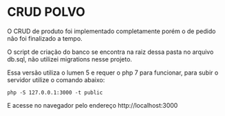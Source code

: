 # CRUD POLVO

O CRUD de produto foi implementado completamente porém o de pedido não foi finalizado a tempo.

O script de criação do banco se encontra na raiz dessa pasta no arquivo db.sql, não utilizei migrations nesse projeto.

Essa versão utiliza o lumen 5 e requer o php 7 para funcionar, para subir o servidor utilize o comando abaixo:

```
php -S 127.0.0.1:3000 -t public
```

E acesse no navegador pelo endereço http://localhost:3000